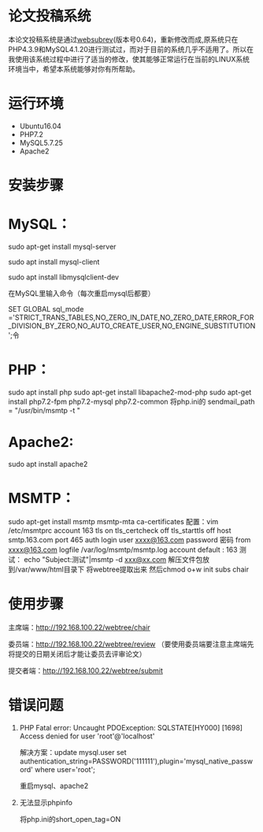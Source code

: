 # 论文投稿系统

本论文投稿系统是通过[websubrev](https://shaih.github.io/websubrev/)(版本号0.64)，重新修改而成,原系统只在PHP4.3.9和MySQL4.1.20进行测试过，而对于目前的系统几乎不适用了。所以在我使用该系统过程中进行了适当的修改，使其能够正常运行在当前的LINUX系统环境当中，希望本系统能够对你有所帮助。

# 运行环境

- Ubuntu16.04
- PHP7.2
- MySQL5.7.25
- Apache2

# 安装步骤

# MySQL：

   sudo apt-get install mysql-server
   
   sudo apt install mysql-client
   
   sudo apt install libmysqlclient-dev
   
   在MySQL里输入命令（每次重启mysql后都要）
   
   SET GLOBAL sql_mode ='STRICT_TRANS_TABLES,NO_ZERO_IN_DATE,NO_ZERO_DATE,ERROR_FOR_DIVISION_BY_ZERO,NO_AUTO_CREATE_USER,NO_ENGINE_SUBSTITUTION';令

# PHP：
   sudo apt install php
   sudo apt-get install libapache2-mod-php
   sudo apt-get install php7.2-fpm php7.2-mysql php7.2-common
   将php.ini的 sendmail_path = "/usr/bin/msmtp -t "

# Apache2:
   sudo apt install apache2	

# MSMTP：
   sudo apt-get install msmtp msmtp-mta ca-certificates
   配置：vim /etc/msmtprc 
      account 163
      tls on
      tls_certcheck off
      tls_starttls off
      host smtp.163.com
      port 465
      auth login
      user xxxx@163.com
      password 密码
      from xxxx@163.com
      logfile /var/log/msmtp/msmtp.log
      account default : 163
   测试：
      echo "Subject:测试"|msmtp -d xxx@xx.com	
解压文件包放到/var/www/html目录下
将webtree提取出来
然后chmod o+w init subs chair

# 使用步骤

主席端：http://192.168.100.22/webtree/chair

委员端：http://192.168.100.22/webtree/review
（要使用委员端要注意主席端先将提交的日期关闭后才能让委员去评审论文）

提交者端：http://192.168.100.22/webtree/submit

# 错误问题

1. PHP Fatal error:  Uncaught PDOException: SQLSTATE[HY000] [1698] Access denied for user 'root'@'localhost'

   解决方案：update mysql.user set authentication_string=PASSWORD('111111'),plugin='mysql_native_password' where user='root';

   重启mysql、apache2

2. 无法显示phpinfo

   将php.ini的short_open_tag=ON

